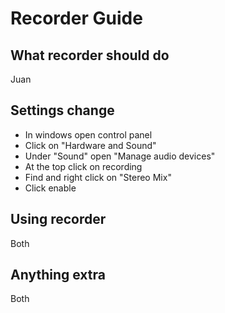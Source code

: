 # Recorder Guide

## What recorder should do
Juan
## Settings change
- In windows open control panel
- Click on "Hardware and Sound"
- Under "Sound" open "Manage audio devices"
- At the top click on recording
- Find and right click on "Stereo Mix"
- Click enable
  
## Using recorder
Both
## Anything extra
Both
